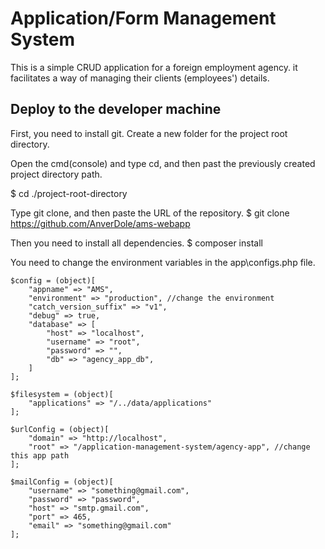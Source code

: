 # Application/Form Management System
This is a simple CRUD application for a foreign employment agency. it facilitates a way of managing their clients (employees') details.

## Deploy to the developer machine
First, you need to install git.
Create a new folder for the project root directory.

Open the cmd(console) and type cd, and then past the previously created project directory path.

$ cd ./project-root-directory

Type git clone, and then paste the URL of the repository.
$ git clone https://github.com/AnverDole/ams-webapp

Then you need to install all dependencies.
$ composer install

You need to change the environment variables in the app\configs.php file.
    
    $config = (object)[
        "appname" => "AMS",
        "environment" => "production", //change the environment 
        "catch_version_suffix" => "v1",
        "debug" => true,
        "database" => [
            "host" => "localhost",
            "username" => "root",
            "password" => "",
            "db" => "agency_app_db",
        ]
    ];
    
    $filesystem = (object)[
        "applications" => "/../data/applications"
    ];
    
    $urlConfig = (object)[
        "domain" => "http://localhost",
        "root" => "/application-management-system/agency-app", //change this app path
    ];
    
    $mailConfig = (object)[
        "username" => "something@gmail.com",
        "password" => "password",
        "host" => "smtp.gmail.com",
        "port" => 465,
        "email" => "something@gmail.com"
    ];
